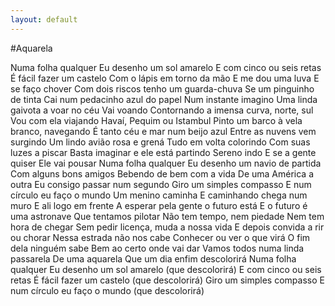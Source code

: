 ```yaml
---
layout: default 
---
```


#Aquarela 

Numa folha qualquer
Eu desenho um sol amarelo
E com cinco ou seis retas
É fácil fazer um castelo
Com o lápis em torno da mão
E me dou uma luva
E se faço chover
Com dois riscos tenho um guarda-chuva
Se um pinguinho de tinta
Cai num pedacinho azul do papel
Num instante imagino
Uma linda gaivota a voar no céu
Vai voando
Contornando a imensa curva, norte, sul
Vou com ela viajando
Havaí, Pequim ou Istambul
Pinto um barco à vela branco, navegando
É tanto céu e mar num beijo azul
Entre as nuvens vem surgindo
Um lindo avião rosa e grená
Tudo em volta colorindo
Com suas luzes a piscar
Basta imaginar e ele está partindo
Sereno indo
E se a gente quiser
Ele vai pousar
Numa folha qualquer
Eu desenho um navio de partida
Com alguns bons amigos
Bebendo de bem com a vida
De uma América a outra
Eu consigo passar num segundo
Giro um simples compasso
E num círculo eu faço o mundo
Um menino caminha
E caminhando chega num muro
E ali logo em frente
A esperar pela gente o futuro está
E o futuro é uma astronave
Que tentamos pilotar
Não tem tempo, nem piedade
Nem tem hora de chegar
Sem pedir licença, muda a nossa vida
E depois convida a rir ou chorar
Nessa estrada não nos cabe
Conhecer ou ver o que virá
O fim dela ninguém sabe
Bem ao certo onde vai dar
Vamos todos numa linda passarela
De uma aquarela
Que um dia enfim descolorirá
Numa folha qualquer
Eu desenho um sol amarelo (que descolorirá)
E com cinco ou seis retas
É fácil fazer um castelo (que descolorirá)
Giro um simples compasso
E num círculo eu faço o mundo (que descolorirá)

